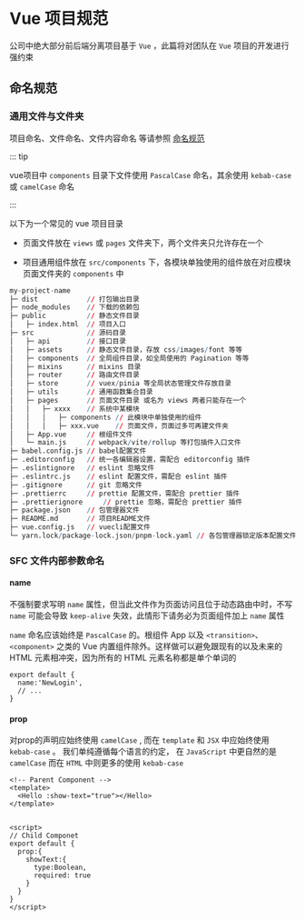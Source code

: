 # Vue 项目规范

公司中绝大部分前后端分离项目基于 `Vue` ，此篇将对团队在 `Vue` 项目的开发进行强约束

## 命名规范

### 通用文件与文件夹

项目命名、文件命名、文件内容命名 等请参照 [命名规范](../name-standard)

::: tip

vue项目中 `components` 目录下文件使用 `PascalCase` 命名，其余使用 `kebab-case` 或 `camelCase` 命名

:::

以下为一个常见的 vue 项目目录

- 页面文件放在 `views` 或 `pages` 文件夹下，两个文件夹只允许存在一个

- 项目通用组件放在 `src/components` 下，各模块单独使用的组件放在对应模块页面文件夹的 `components` 中

```r
my-project-name
├─ dist            // 打包输出目录
├─ node_modules    // 下载的依赖包
├─ public          // 静态文件目录
│   ├─ index.html  // 项目入口
├─ src             // 源码目录
│   ├─ api         // 接口目录
│   ├─ assets      // 静态文件目录，存放 css/images/font 等等
│   ├─ components  // 全局组件目录，如全局使用的 Pagination 等等
│   ├─ mixins      // mixins 目录
│   ├─ router      // 路由文件目录
│   ├─ store       // vuex/pinia 等全局状态管理文件存放目录
│   ├─ utils       // 通用函数集合目录
│   ├─ pages       // 页面文件目录 或名为 views 两者只能存在一个
│   │   ├─ xxxx    // 系统中某模块
│   │   │   ├─ components // 此模块中单独使用的组件
│   │   │   ├─ xxx.vue    // 页面文件，页面过多可再建文件夹
│   ├─ App.vue     // 根组件文件
│   └─ main.js     // webpack/vite/rollup 等打包插件入口文件
├─ babel.config.js // babel配置文件
├─ .editorconfig   // 统一各编辑器设置，需配合 editorconfig 插件
├─ .eslintignore   // eslint 忽略文件
├─ .eslintrc.js    // eslint 配置文件，需配合 eslint 插件
├─ .gitignore      // git 忽略文件
├─ .prettierrc     // prettie 配置文件，需配合 prettier 插件
├─ .prettierignore     // prettie 忽略，需配合 prettier 插件
├─ package.json    // 包管理器文件
├─ README.md       // 项目README文件
├─ vue.config.js   // vuecli配置文件
└─ yarn.lock/package-lock.json/pnpm-lock.yaml // 各包管理器锁定版本配置文件
```

### SFC 文件内部参数命名

#### name

不强制要求写明 `name` 属性，但当此文件作为页面访问且位于动态路由中时，不写 `name` 可能会导致 `keep-alive` 失效，此情形下请务必为页面组件加上 `name` 属性

`name` 命名应该始终是 `PascalCase`  的。根组件 App 以及 `<transition>`、`<component>` 之类的 Vue 内置组件除外。这样做可以避免跟现有的以及未来的 HTML 元素相冲突，因为所有的 HTML 元素名称都是单个单词的

```vue
export default {
  name:'NewLogin',
  // ...
}
```

#### prop

对prop的声明应始终使用 `camelCase` , 而在 `template` 和 `JSX` 中应始终使用 `kebab-case` 。 我们单纯遵循每个语言的约定， 在 `JavaScript` 中更自然的是 `camelCase` 而在  `HTML` 中则更多的使用 `kebab-case`

```vue
<!-- Parent Component -->
<template>
  <Hello :show-text="true"></Hello>
</template>


<script>
// Child Componet
export default {
  prop:{
    showText:{
      type:Boolean,
      required: true
    }
  }
}
</script>
```
